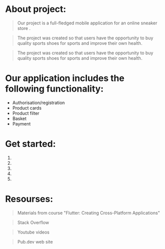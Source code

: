 #  About project:
> Our project is a full-fledged mobile 
application for an online sneaker store .

> The project was created so that users have the opportunity to 
buy quality sports shoes for sports and improve their own health.

>The project was created so that users have the opportunity to 
buy quality sports shoes for sports and improve their own health.

# Our application includes the following functionality:
* Authorisation/registration
* Product cards
* Product filter
* Basket
* Payment

# Get started:
1.
2.
3.
4.
5.

# Resourses:
> Materials from course "Flutter: Creating Cross-Platform Applications"

> Stack Overflow

> Youtube videos

> Pub.dev web site 


